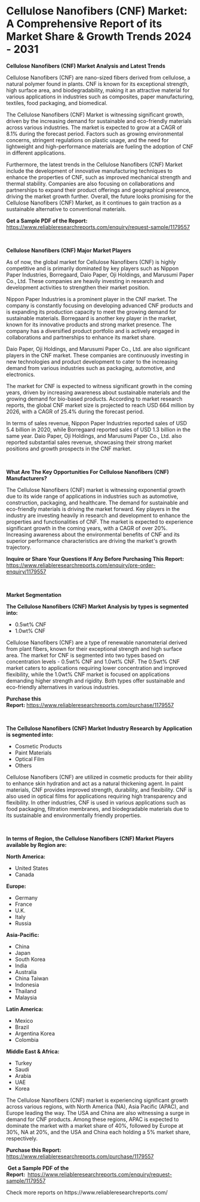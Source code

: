 <p><h1>Cellulose Nanofibers (CNF) Market: A Comprehensive Report of its Market Share & Growth Trends 2024 - 2031</h1></p><p><strong>Cellulose Nanofibers (CNF) Market Analysis and Latest Trends</strong></p>
<p><p>Cellulose Nanofibers (CNF) are nano-sized fibers derived from cellulose, a natural polymer found in plants. CNF is known for its exceptional strength, high surface area, and biodegradability, making it an attractive material for various applications in industries such as composites, paper manufacturing, textiles, food packaging, and biomedical.</p><p>The Cellulose Nanofibers (CNF) Market is witnessing significant growth, driven by the increasing demand for sustainable and eco-friendly materials across various industries. The market is expected to grow at a CAGR of 8.1% during the forecast period. Factors such as growing environmental concerns, stringent regulations on plastic usage, and the need for lightweight and high-performance materials are fueling the adoption of CNF in different applications.</p><p>Furthermore, the latest trends in the Cellulose Nanofibers (CNF) Market include the development of innovative manufacturing techniques to enhance the properties of CNF, such as improved mechanical strength and thermal stability. Companies are also focusing on collaborations and partnerships to expand their product offerings and geographical presence, driving the market growth further. Overall, the future looks promising for the Cellulose Nanofibers (CNF) Market, as it continues to gain traction as a sustainable alternative to conventional materials.</p></p>
<p><strong>Get a Sample PDF of the Report:&nbsp;</strong> <a href="https://www.reliableresearchreports.com/enquiry/request-sample/1179557">https://www.reliableresearchreports.com/enquiry/request-sample/1179557</a></p>
<p>&nbsp;</p>
<p><strong>Cellulose Nanofibers (CNF) Major Market Players</strong></p>
<p><p>As of now, the global market for Cellulose Nanofibers (CNF) is highly competitive and is primarily dominated by key players such as Nippon Paper Industries, Borregaard, Daio Paper, Oji Holdings, and Marusumi Paper Co., Ltd. These companies are heavily investing in research and development activities to strengthen their market position.</p><p>Nippon Paper Industries is a prominent player in the CNF market. The company is constantly focusing on developing advanced CNF products and is expanding its production capacity to meet the growing demand for sustainable materials. Borregaard is another key player in the market, known for its innovative products and strong market presence. The company has a diversified product portfolio and is actively engaged in collaborations and partnerships to enhance its market share.</p><p>Daio Paper, Oji Holdings, and Marusumi Paper Co., Ltd. are also significant players in the CNF market. These companies are continuously investing in new technologies and product development to cater to the increasing demand from various industries such as packaging, automotive, and electronics.</p><p>The market for CNF is expected to witness significant growth in the coming years, driven by increasing awareness about sustainable materials and the growing demand for bio-based products. According to market research reports, the global CNF market size is projected to reach USD 664 million by 2026, with a CAGR of 25.4% during the forecast period.</p><p>In terms of sales revenue, Nippon Paper Industries reported sales of USD 5.4 billion in 2020, while Borregaard reported sales of USD 1.3 billion in the same year. Daio Paper, Oji Holdings, and Marusumi Paper Co., Ltd. also reported substantial sales revenue, showcasing their strong market positions and growth prospects in the CNF market.</p></p>
<p>&nbsp;</p>
<p><strong>What Are The Key Opportunities For Cellulose Nanofibers (CNF) Manufacturers?</strong></p>
<p><p>The Cellulose Nanofibers (CNF) market is witnessing exponential growth due to its wide range of applications in industries such as automotive, construction, packaging, and healthcare. The demand for sustainable and eco-friendly materials is driving the market forward. Key players in the industry are investing heavily in research and development to enhance the properties and functionalities of CNF. The market is expected to experience significant growth in the coming years, with a CAGR of over 20%. Increasing awareness about the environmental benefits of CNF and its superior performance characteristics are driving the market's growth trajectory.</p></p>
<p><strong>Inquire or Share Your Questions If Any Before Purchasing This Report:</strong> <a href="https://www.reliableresearchreports.com/enquiry/pre-order-enquiry/1179557">https://www.reliableresearchreports.com/enquiry/pre-order-enquiry/1179557</a></p>
<p>&nbsp;</p>
<p><strong>Market Segmentation</strong></p>
<p><strong>The Cellulose Nanofibers (CNF) Market Analysis by types is segmented into:</strong></p>
<p><ul><li>0.5wt% CNF</li><li>1.0wt% CNF</li></ul></p>
<p><p>Cellulose Nanofibers (CNF) are a type of renewable nanomaterial derived from plant fibers, known for their exceptional strength and high surface area. The market for CNF is segmented into two types based on concentration levels - 0.5wt% CNF and 1.0wt% CNF. The 0.5wt% CNF market caters to applications requiring lower concentration and improved flexibility, while the 1.0wt% CNF market is focused on applications demanding higher strength and rigidity. Both types offer sustainable and eco-friendly alternatives in various industries.</p></p>
<p><strong>Purchase this Report:&nbsp;</strong><a href="https://www.reliableresearchreports.com/purchase/1179557">https://www.reliableresearchreports.com/purchase/1179557</a></p>
<p>&nbsp;</p>
<p><strong>The Cellulose Nanofibers (CNF) Market Industry Research by Application is segmented into:</strong></p>
<p><ul><li>Cosmetic Products</li><li>Paint Materials</li><li>Optical Film</li><li>Others</li></ul></p>
<p><p>Cellulose Nanofibers (CNF) are utilized in cosmetic products for their ability to enhance skin hydration and act as a natural thickening agent. In paint materials, CNF provides improved strength, durability, and flexibility. CNF is also used in optical films for applications requiring high transparency and flexibility. In other industries, CNF is used in various applications such as food packaging, filtration membranes, and biodegradable materials due to its sustainable and environmentally friendly properties.</p></p>
<p>&nbsp;</p>
<p><strong>In terms of Region, the Cellulose Nanofibers (CNF) Market Players available by Region are:</strong></p>
<p>
    <p> <strong> North America: </strong>
        <ul>
            <li>United States</li>
            <li>Canada</li>
        </ul>
        </p> 
    <p> <strong> Europe: </strong>
        <ul>
            <li>Germany</li>
            <li>France</li>
            <li>U.K.</li>
            <li>Italy</li>
            <li>Russia</li>
        </ul>
        </p> 
    <p> <strong> Asia-Pacific: </strong>
        <ul>
            <li>China</li>
            <li>Japan</li>
            <li>South Korea</li>
            <li>India</li>
            <li>Australia</li>
            <li>China Taiwan</li>
            <li>Indonesia</li>
            <li>Thailand</li>
            <li>Malaysia</li>
        </ul>
        </p> 
    <p> <strong> Latin America: </strong>
        <ul>
            <li>Mexico</li>
            <li>Brazil</li>
            <li>Argentina Korea</li>
            <li>Colombia</li>
        </ul>
        </p> 
    <p> <strong> Middle East & Africa: </strong>
        <ul>
            <li>Turkey</li>
            <li>Saudi</li>
            <li>Arabia</li>
            <li>UAE</li>
            <li>Korea</li>
        </ul>
    </p>
    </p>
<p><p>The Cellulose Nanofibers (CNF) market is experiencing significant growth across various regions, with North America (NA), Asia Pacific (APAC), and Europe leading the way. The USA and China are also witnessing a surge in demand for CNF products. Among these regions, APAC is expected to dominate the market with a market share of 40%, followed by Europe at 30%, NA at 20%, and the USA and China each holding a 5% market share, respectively.</p></p>
<p><strong>Purchase this Report: </strong><a href="https://www.reliableresearchreports.com/purchase/1179557">https://www.reliableresearchreports.com/purchase/1179557</a></p>
<p>&nbsp;<strong>Get a Sample PDF of the Report:&nbsp;&nbsp;</strong><a href="https://www.reliableresearchreports.com/enquiry/request-sample/1179557">https://www.reliableresearchreports.com/enquiry/request-sample/1179557</a></p>
<p><strong></strong></p>
<p>Check more reports on https://www.reliableresearchreports.com/</p>